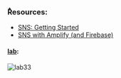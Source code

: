 ### ٌResources: 
- [SNS: Getting Started](https://aws.amazon.com/sns/getting-started/)
- [SNS with Amplify (and Firebase)](https://docs.amplify.aws/)

#### [lab](https://github.com/Ahmad-A2020/taskmaster):
![lab33](C:\Users\Ahmad\asac\reading-notes\Code-401\ScreenShot\lab38-1.PNG)